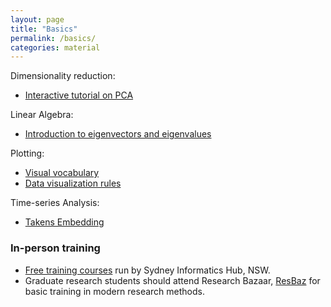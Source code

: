 ```yaml
---
layout: page
title: "Basics"
permalink: /basics/
categories: material
---
```


Dimensionality reduction:
* [Interactive tutorial on PCA](http://setosa.io/ev/principal-component-analysis/)

Linear Algebra:
* [Introduction to eigenvectors and eigenvalues](http://setosa.io/ev/eigenvectors-and-eigenvalues/)

Plotting:
* [Visual vocabulary](https://github.com/ft-interactive/chart-doctor/tree/master/visual-vocabulary)
* [Data visualization rules](https://www.data-to-viz.com/caveats.html)

Time-series Analysis:
* [Takens Embedding](https://www.youtube.com/watch?v=6i57udsPKms)

### In-person training

* [Free training courses](https://informatics.sydney.edu.au/training/) run by Sydney Informatics Hub, NSW.
* Graduate research students should attend Research Bazaar, [ResBaz](https://resbaz.github.io/resbaz2018/sydney/) for basic training in modern research methods.
